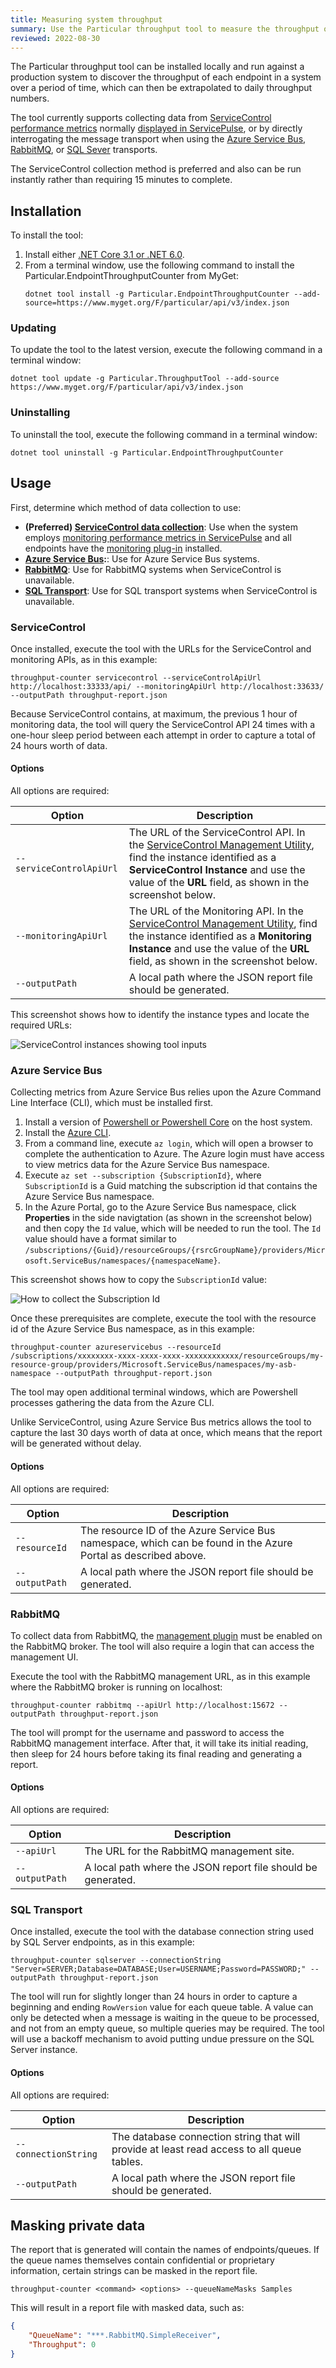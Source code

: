 ```yaml
---
title: Measuring system throughput
summary: Use the Particular throughput tool to measure the throughput of your NServiceBus system.
reviewed: 2022-08-30
---
```


The Particular throughput tool can be installed locally and run against a production system to discover the throughput of each endpoint in a system over a period of time, which can then be extrapolated to daily throughput numbers.

The tool currently supports collecting data from [ServiceControl performance metrics](/monitoring/metrics/install-plugin.md) normally [displayed in ServicePulse](/monitoring/metrics/in-servicepulse.md), or by directly interrogating the message transport when using the [Azure Service Bus](/transports/azure-service-bus/), [RabbitMQ](/transports/rabbitmq/), or [SQL Sever](/transports/sql/) transports.

The ServiceControl collection method is preferred and also can be run instantly rather than requiring 15 minutes to complete.

## Installation

To install the tool:

1. Install either [.NET Core 3.1 or .NET 6.0](https://dotnet.microsoft.com/en-us/download).
2. From a terminal window, use the following command to install the Particular.EndpointThroughputCounter from MyGet:
    ```shell
    dotnet tool install -g Particular.EndpointThroughputCounter --add-source=https://www.myget.org/F/particular/api/v3/index.json
    ```

### Updating

To update the tool to the latest version, execute the following command in a terminal window:

```shell
dotnet tool update -g Particular.ThroughputTool --add-source https://www.myget.org/F/particular/api/v3/index.json
```

### Uninstalling

To uninstall the tool, execute the following command in a terminal window:

```shell
dotnet tool uninstall -g Particular.EndpointThroughputCounter
```

## Usage

First, determine which method of data collection to use:

* **(Preferred) [ServiceControl data collection](#usage-servicecontrol)**: Use when the system employs [monitoring performance metrics in ServicePulse](/monitoring/metrics/in-servicepulse.md) and all endpoints have the [monitoring plug-in](/monitoring/metrics/install-plugin.md) installed.
* **[Azure Service Bus](#usage-azure-service-bus):**: Use for Azure Service Bus systems.
* **[RabbitMQ](#usage-rabbitmq)**: Use for RabbitMQ systems when ServiceControl is unavailable.
* **[SQL Transport](#usage-sql-transport)**: Use for SQL transport systems when ServiceControl is unavailable.

### ServiceControl

Once installed, execute the tool with the URLs for the ServiceControl and monitoring APIs, as in this example:

```shell
throughput-counter servicecontrol --serviceControlApiUrl http://localhost:33333/api/ --monitoringApiUrl http://localhost:33633/ --outputPath throughput-report.json
```

Because ServiceControl contains, at maximum, the previous 1 hour of monitoring data, the tool will query the ServiceControl API 24 times with a one-hour sleep period between each attempt in order to capture a total of 24 hours worth of data.

#### Options

All options are required:

| Option | Description |
|-|-|
| <nobr>`--serviceControlApiUrl`</nobr> | The URL of the ServiceControl API. In the [ServiceControl Management Utility](/servicecontrol/installation.md), find the instance identified as a **ServiceControl Instance** and use the value of the **URL** field, as shown in the screenshot below. |
| <nobr>`--monitoringApiUrl`</nobr> | The URL of the Monitoring API. In the [ServiceControl Management Utility](/servicecontrol/installation.md), find the instance identified as a **Monitoring Instance** and use the value of the **URL** field, as shown in the screenshot below. |
| <nobr>`--outputPath`</nobr> | A local path where the JSON report file should be generated. |

This screenshot shows how to identify the instance types and locate the required URLs:

![ServiceControl instances showing tool inputs](servicecontrol.png)

### Azure Service Bus

Collecting metrics from Azure Service Bus relies upon the Azure Command Line Interface (CLI), which must be installed first.

1. Install a version of [Powershell or Powershell Core](https://docs.microsoft.com/en-us/powershell/scripting/install/installing-powershell) on the host system.
1. Install the [Azure CLI](https://docs.microsoft.com/en-us/cli/azure/install-azure-cli).
1. From a command line, execute `az login`, which will open a browser to complete the authentication to Azure. The Azure login must have access to view metrics data for the Azure Service Bus namespace.
1. Execute `az set --subscription {SubscriptionId}`, where `SubscriptionId` is a Guid matching the subscription id that contains the Azure Service Bus namespace.
1. In the Azure Portal, go to the Azure Service Bus namespace, click **Properties** in the side navigtation (as shown in the screenshot below) and then copy the `Id` value, which will be needed to run the tool. The `Id` value should have a format similar to `/subscriptions/{Guid}/resourceGroups/{rsrcGroupName}/providers/Microsoft.ServiceBus/namespaces/{namespaceName}`.

This screenshot shows how to copy the `SubscriptionId` value:

![How to collect the Subscription Id](azure-service-bus.png)

Once these prerequisites are complete, execute the tool with the resource id of the Azure Service Bus namespace, as in this example:

```shell
throughput-counter azureservicebus --resourceId /subscriptions/xxxxxxxx-xxxx-xxxx-xxxx-xxxxxxxxxxxx/resourceGroups/my-resource-group/providers/Microsoft.ServiceBus/namespaces/my-asb-namespace --outputPath throughput-report.json
```

The tool may open additional terminal windows, which are Powershell processes gathering the data from the Azure CLI.

Unlike ServiceControl, using Azure Service Bus metrics allows the tool to capture the last 30 days worth of data at once, which means that the report will be generated without delay.

#### Options

All options are required:

| Option | Description |
|-|-|
| <nobr>`--resourceId`</nobr> | The resource ID of the Azure Service Bus namespace, which can be found in the Azure Portal as described above. |
| <nobr>`--outputPath`</nobr> | A local path where the JSON report file should be generated. |

### RabbitMQ

To collect data from RabbitMQ, the [management plugin](https://www.rabbitmq.com/management.html) must be enabled on the RabbitMQ broker. The tool will also require a login that can access the management UI.

Execute the tool with the RabbitMQ management URL, as in this example where the RabbitMQ broker is running on localhost:

```shell
throughput-counter rabbitmq --apiUrl http://localhost:15672 --outputPath throughput-report.json
```

The tool will prompt for the username and password to access the RabbitMQ management interface. After that, it will take its initial reading, then sleep for 24 hours before taking its final reading and generating a report.

#### Options

All options are required:

| Option | Description |
|-|-|
| <nobr>`--apiUrl`</nobr> | The URL for the RabbitMQ management site. |
| <nobr>`--outputPath`</nobr> | A local path where the JSON report file should be generated. |

### SQL Transport

Once installed, execute the tool with the database connection string used by SQL Server endpoints, as in this example:

```shell
throughput-counter sqlserver --connectionString "Server=SERVER;Database=DATABASE;User=USERNAME;Password=PASSWORD;" --outputPath throughput-report.json
```

The tool will run for slightly longer than 24 hours in order to capture a beginning and ending `RowVersion` value for each queue table. A value can only be detected when a message is waiting in the queue to be processed, and not from an empty queue, so multiple queries may be required. The tool will use a backoff mechanism to avoid putting undue pressure on the SQL Server instance.

#### Options

All options are required:

| Option | Description |
|-|-|
| <nobr>`--connectionString`</nobr> | The database connection string that will provide at least read access to all queue tables. |
| <nobr>`--outputPath`</nobr> | A local path where the JSON report file should be generated. |

## Masking private data

The report that is generated will contain the names of endpoints/queues. If the queue names themselves contain confidential or proprietary information, certain strings can be masked in the report file.

```shell
throughput-counter <command> <options> --queueNameMasks Samples
```

This will result in a report file with masked data, such as:

```json
{
    "QueueName": "***.RabbitMQ.SimpleReceiver",
    "Throughput": 0
}
```